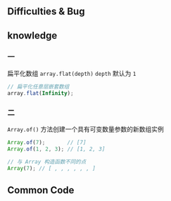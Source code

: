 ## Difficulties & Bug

## knowledge

### 一

扁平化数组 `array.flat(depth)` `depth` 默认为 `1`

```js
// 扁平化任意层嵌套数组
array.flat(Infinity);
```

### 二

`Array.of()` 方法创建一个具有可变数量参数的新数组实例

```js
Array.of(7);       // [7]
Array.of(1, 2, 3); // [1, 2, 3]

// 与 Array 构造函数不同的点
Array(7); // [ , , , , , , ]
```

## Common Code